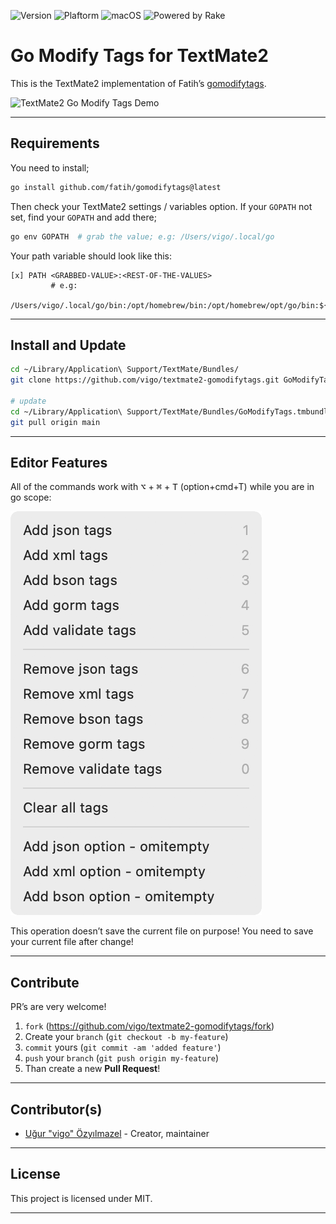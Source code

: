 ![Version](https://img.shields.io/badge/version-0.0.0-orange.svg?style=for-the-badge)
![Plaftorm](https://img.shields.io/badge/platform-TextMate-blue.svg?style=for-the-badge)
![macOS](https://img.shields.io/badge/macos-Ventura-yellow.svg?style=for-the-badge)
![Powered by Rake](https://img.shields.io/badge/powered_by-rake-blue?logo=ruby&style=for-the-badge)

# Go Modify Tags for TextMate2

This is the TextMate2 implementation of Fatih’s [gomodifytags][01].

![TextMate2 Go Modify Tags Demo](screens/tm2-gomodifytags.gif)

---

## Requirements

You need to install;

```bash
go install github.com/fatih/gomodifytags@latest
```

Then check your TextMate2 settings / variables option. If your `GOPATH` not
set, find your `GOPATH` and add there;

```bash
go env GOPATH  # grab the value; e.g: /Users/vigo/.local/go
```

Your path variable should look like this:

    [x] PATH <GRABBED-VALUE>:<REST-OF-THE-VALUES>
             # e.g:
             /Users/vigo/.local/go/bin:/opt/homebrew/bin:/opt/homebrew/opt/go/bin:${PATH} 

---

## Install and Update

```bash
cd ~/Library/Application\ Support/TextMate/Bundles/
git clone https://github.com/vigo/textmate2-gomodifytags.git GoModifyTags.tmbundle

# update
cd ~/Library/Application\ Support/TextMate/Bundles/GoModifyTags.tmbundle
git pull origin main
```

---

## Editor Features

All of the commands work with <kbd>⌥</kbd> + <kbd>⌘</kbd> + <kbd>T</kbd>
(option+cmd+T) while you are in go scope:

![TextMate2 Go Modify Tags Options](screens/tm2-options.png)

This operation doesn’t save the current file on purpose! You need to save your
current file after change!

---

## Contribute

PR’s are very welcome!

1. `fork` (https://github.com/vigo/textmate2-gomodifytags/fork)
2. Create your `branch` (`git checkout -b my-feature`)
3. `commit` yours (`git commit -am 'added feature'`)
4. `push` your `branch` (`git push origin my-feature`)
5. Than create a new **Pull Request**!

---

## Contributor(s)

- [Uğur "vigo" Özyılmazel][vigo] - Creator, maintainer

---

## License

This project is licensed under MIT.

---

[01]:   https://github.com/fatih/gomodifytags
[vigo]: https://vigo.io
